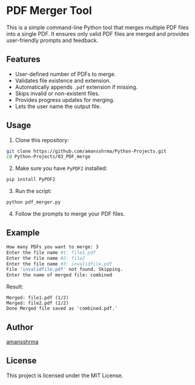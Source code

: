 # PDF Merger Tool

This is a simple command-line Python tool that merges multiple PDF files into a single PDF. It ensures only valid PDF files are merged and provides user-friendly prompts and feedback.

## Features

- User-defined number of PDFs to merge.
- Validates file existence and extension.
- Automatically appends `.pdf` extension if missing.
- Skips invalid or non-existent files.
- Provides progress updates for merging.
- Lets the user name the output file.

## Usage

1. Clone this repository:

```bash
git clone https://github.com/amansshrma/Python-Projects.git
cd Python-Projects/03_PDF_merge
```

2. Make sure you have `PyPDF2` installed:

```bash
pip install PyPDF2
```

3. Run the script:

```bash
python pdf_merger.py
```

4. Follow the prompts to merge your PDF files.

## Example

```bash
How many PDFs you want to merge: 3
Enter the file name #1: file1.pdf
Enter the file name #2: file2
Enter the file name #3: invalidfile.pdf
File 'invalidfile.pdf' not found. Skipping.
Enter the name of merged file: combined
```

Result:
```
Merged: file1.pdf (1/2)
Merged: file2.pdf (2/2)
Done Merged file saved as 'combined.pdf.'
```

## Author

[amansshrma](https://github.com/amansshrma)

## License

This project is licensed under the MIT License.

